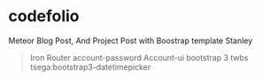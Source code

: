 # codefolio
Meteor Blog Post, And Project Post with Boostrap template Stanley



>Iron Router
>account-password
>Account-ui
>bootstrap 3 twbs
>tsega:bootstrap3-datetimepicker

